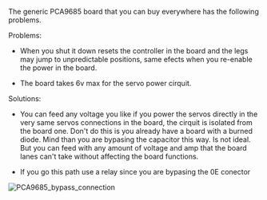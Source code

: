 The generic PCA9685 board that you can buy everywhere has the following problems.

Problems:

* When you shut it down resets the controller in the board and the legs may jump to unpredictable positions, same efects when you re-enable the power in the board.

* The board takes 6v max for the servo power cirquit.

Solutions:

* You can feed any voltage you like if you power the servos directly in the very same servos connections in the board, the cirquit is isolated from the board one. Don't do this is you already have a board with a burned diode.
Mind than you are bypasing the capacitor this way. Is not ideal. But you can feed with any amount of voltage and amp that the board lanes can't take without affecting the board functions.

* If you go this path use a relay since you are bypasing the 0E conector

![PCA9685_bypass_connection](https://gitlab.com/custom_robots/spotmicroai/.png)

